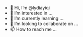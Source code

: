 - 👋 Hi, I’m @lydiayiqi
- 👀 I’m interested in ...
- 🌱 I’m currently learning ...
- 💞️ I’m looking to collaborate on ...
- 📫 How to reach me ...

<!---
lydiayiqi/lydiayiqi is a ✨ special ✨ repository because its `README.md` (this file) appears on your GitHub profile.
You can click the Preview link to take a look at your changes.
--->
